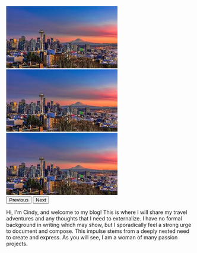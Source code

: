 <div class="bootstrap-container">
    <div id="carouselExample" class="carousel slide" data-bs-ride="carousel">
    <div class="carousel-inner">
        <div class="carousel-item active">
        <img src="/pictures/sunset.jpg" class="d-block w-100" alt="Image 1">
        </div>
        <div class="carousel-item">
        <img src="/pictures/sunset.jpg" class="d-block w-100" alt="Image 2">
        </div>
        <div class="carousel-item">
        <img src="/pictures/sunset.jpg" class="d-block w-100" alt="Image 3">
        </div>
    </div>
    <button class="carousel-control-prev" type="button" data-bs-target="#carouselExample" data-bs-slide="prev">
        <span class="carousel-control-prev-icon" aria-hidden="true"></span>
        <span class="visually-hidden">Previous</span>
    </button>
    <button class="carousel-control-next" type="button" data-bs-target="#carouselExample" data-bs-slide="next">
        <span class="carousel-control-next-icon" aria-hidden="true"></span>
        <span class="visually-hidden">Next</span>
    </button>
    </div>
</div>

Hi, I'm Cindy, and welcome to my blog! This is where I will share my travel adventures and any thoughts that I need to externalize. I have no formal background in writing which may show, but I sporadically feel a strong urge to document and compose. This impulse stems from a deeply nested need to create and express. As you will see, I am a woman of many passion projects. 